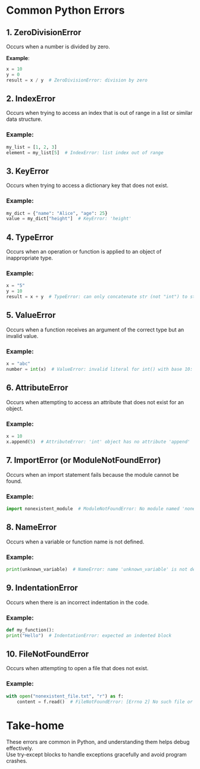 # Common Python Errors

## 1. ZeroDivisionError
Occurs when a number is divided by zero.

**Example**:
```python
x = 10
y = 0
result = x / y  # ZeroDivisionError: division by zero
```

## 2. IndexError
Occurs when trying to access an index that is out of range in a list or similar data structure.

### Example:
```python
my_list = [1, 2, 3]
element = my_list[5]  # IndexError: list index out of range
```

## 3. KeyError
Occurs when trying to access a dictionary key that does not exist.

### Example:
```python
my_dict = {"name": "Alice", "age": 25}
value = my_dict["height"]  # KeyError: 'height'
```

## 4. TypeError
Occurs when an operation or function is applied to an object of inappropriate type.

### Example:
```python
x = "5"
y = 10
result = x + y  # TypeError: can only concatenate str (not "int") to str
```

## 5. ValueError
Occurs when a function receives an argument of the correct type but an invalid value.

### Example:
```python
x = "abc"
number = int(x)  # ValueError: invalid literal for int() with base 10: 'abc'
```
## 6. AttributeError
Occurs when attempting to access an attribute that does not exist for an object.

### Example:
```python
x = 10
x.append(5)  # AttributeError: 'int' object has no attribute 'append'
```

## 7. ImportError (or ModuleNotFoundError)
Occurs when an import statement fails because the module cannot be found.

### Example:
```python
import nonexistent_module  # ModuleNotFoundError: No module named 'nonexistent_module'
```

## 8. NameError
Occurs when a variable or function name is not defined.

### Example:
```python
print(unknown_variable)  # NameError: name 'unknown_variable' is not defined
```

## 9. IndentationError
Occurs when there is an incorrect indentation in the code.

### Example:

```python
def my_function():
print("Hello")  # IndentationError: expected an indented block
```

## 10. FileNotFoundError
Occurs when attempting to open a file that does not exist.

### Example:

```python
with open("nonexistent_file.txt", "r") as f:
    content = f.read()  # FileNotFoundError: [Errno 2] No such file or directory: 'nonexistent_file.txt'
```
# Take-home
These errors are common in Python, and understanding them helps debug effectively.  
Use try-except blocks to handle exceptions gracefully and avoid program crashes.




